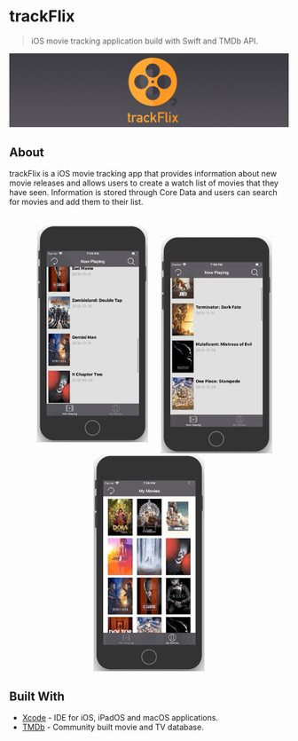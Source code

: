 # trackFlix

> iOS movie tracking application build with Swift and TMDb API.

![trakFlix](https://github.com/notjustmetal/trackFlix/blob/master/images/trackFlix-logo.jpg)

## About

trackFlix is a iOS movie tracking app that provides information about new movie releases and allows users to create a watch list of movies that they have seen. Information is stored through Core Data and users can search for movies and add them to their list.

<p align="center"> 
<img style="display: blocks; margin: auto; padding: 20px" src="https://github.com/notjustmetal/trackFlix/blob/master/images/trackFlix-gif1.gif" width=200> <img style="display: blocks; margin: auto; padding 20px" src="https://github.com/notjustmetal/trackFlix/blob/master/images/trackFlix-gif2.gif" width=200> <img style="display: blocks; margin: auto; padding 20px" src="https://github.com/notjustmetal/trackFlix/blob/master/images/trackFlix-gif3.gif" width=200>
</p>

## Built With

* [Xcode](https://developer.apple.com/xcode/) - IDE for iOS, iPadOS and macOS applications.
* [TMDb](https://www.themoviedb.org/?language=en-US) - Community built movie and TV database.
